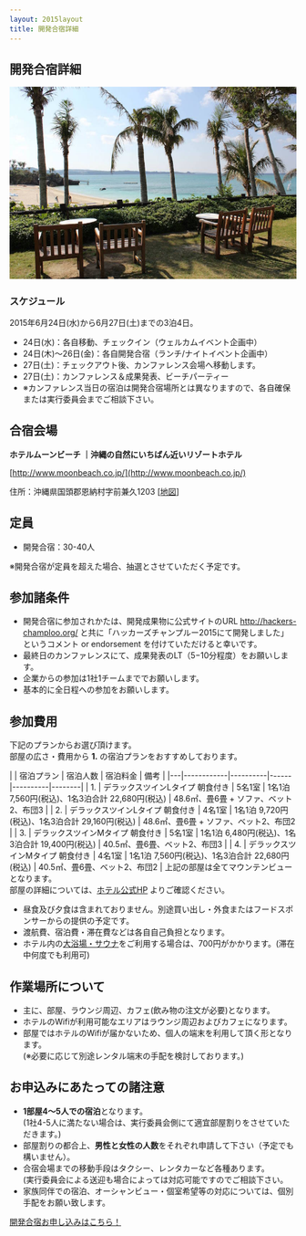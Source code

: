 ```yaml
---
layout: 2015layout
title: 開発合宿詳細
---
```



開発合宿詳細
--------------------------------------------------------------------------------


![ビーチ](/img/2015/10380093_833368010035660_8287129429356879107_o.jpg)


### スケジュール

2015年6月24日(水)から6月27日(土)までの3泊4日。

* 24日(水)：各自移動、チェックイン（ウェルカムイベント企画中）
* 24日(木)〜26日(金)：各自開発合宿（ランチ/ナイトイベント企画中）
* 27日(土)：チェックアウト後、カンファレンス会場へ移動します。
* 27日(土)：カンファレンス＆成果発表、ビーチパーティー
* ※カンファレンス当日の宿泊は開発合宿場所とは異なりますので、各自確保または実行委員会までご相談下さい。

## 合宿会場

**ホテルムーンビーチ ｜沖縄の自然にいちばん近いリゾートホテル**

[http://www.moonbeach.co.jp/](http://www.moonbeach.co.jp/)

住所：沖縄県国頭郡恩納村字前兼久1203 [[地図](https://goo.gl/maps/gYnXL)]

## 定員

* 開発合宿：30-40人

※開発合宿が定員を超えた場合、抽選とさせていただく予定です。

## 参加諸条件

* 開発合宿に参加されかたは、開発成果物に公式サイトのURL http://hackers-champloo.org/ と共に「ハッカーズチャンプルー2015にて開発しました」というコメント or endorsement を付けていただけると幸いです。
* 最終日のカンファレンスにて、成果発表のLT（5−10分程度）をお願いします。
* 企業からの参加は1社1チームまででお願いします。
* 基本的に全日程への参加をお願いします。


## 参加費用
下記のプランからお選び頂けます。  
部屋の広さ・費用から **1.** の宿泊プランをおすすめしております。  

|   | 宿泊プラン     | 宿泊人数 | 宿泊料金 | 備考 |
|---|------------|----------|------|----------|--------|
| 1. | デラックスツインLタイプ 朝食付き | 5名1室 | 1名1泊 7,560円(税込)、1名3泊合計 22,680円(税込) | 48.6㎡、畳6畳 + ソファ、ベット2、布団3 |
| 2. | デラックスツインLタイプ 朝食付き | 4名1室 | 1名1泊 9,720円(税込)、1名3泊合計 29,160円(税込) | 48.6㎡、畳6畳 + ソファ、ベット2、布団2 | 
| 3. | デラックスツインMタイプ 朝食付き | 5名1室 | 1名1泊 6,480円(税込)、1名3泊合計 19,400円(税込) | 40.5㎡、畳6畳、ベット2、布団3 |
| 4. | デラックスツインMタイプ 朝食付き | 4名1室 | 1名1泊 7,560円(税込)、1名3泊合計 22,680円(税込) | 40.5㎡、畳6畳、ベット2、布団2 | 
上記の部屋は全てマウンテンビューとなります。  
部屋の詳細については、[ホテル公式HP](http://www.moonbeach.co.jp/guest_room/deluxe_twin/) よりご確認ください。  

* 昼食及び夕食は含まれておりません。別途買い出し・外食またはフードスポンサーからの提供の予定です。
* 渡航費、宿泊費・滞在費などは各自自己負担となります。
* ホテル内の[大浴場・サウナ](http://www.moonbeach.co.jp/relaxation/)をご利用する場合は、700円がかかります。(滞在中何度でも利用可)

## 作業場所について

* 主に、部屋、ラウンジ周辺、カフェ(飲み物の注文が必要)となります。
* ホテルのWifiが利用可能なエリアはラウンジ周辺およびカフェになります。
* 部屋ではホテルのWifiが届かないため、個人の端末を利用して頂く形となります。  
  (※必要に応じて別途レンタル端末の手配を検討しております。)

## お申込みにあたっての諸注意

* **1部屋4〜5人での宿泊**となります。  
  (1社4-5人に満たない場合は、実行委員会側にて適宜部屋割りをさせていただきます。)
* 部屋割りの都合上、**男性と女性の人数**をそれぞれ申請して下さい（予定でも構いません）。
* 合宿会場までの移動手段はタクシー、レンタカーなど各種あります。  
  (実行委員会による送迎も場合によっては対応可能ですのでご相談下さい。
* 家族同伴での宿泊、オーシャンビュー・個室希望等の対応については、個別手配をお願い致します。


<p><a href="http://goo.gl/forms/tMVst3vGy9" class="medium button" target="_blank">開発合宿お申し込みはこちら！</a></p>
